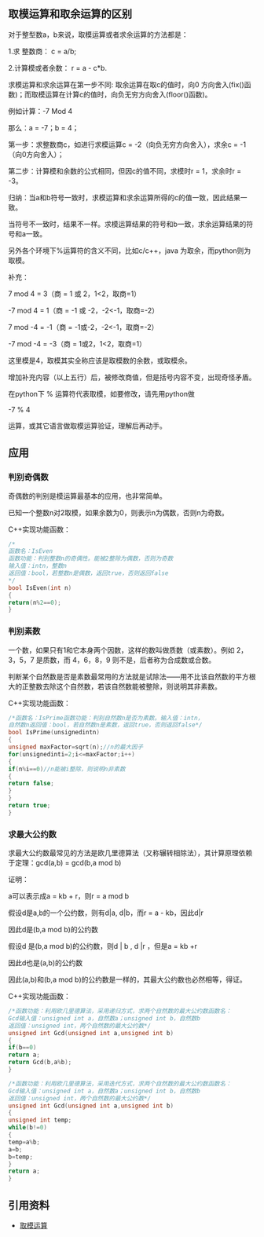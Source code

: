 [pixiv: 015]: # 'https://cdn.jsdelivr.net/gh/starsky1/poi/2019/15.png'
## 取模运算和取余运算的区别

对于整型数a，b来说，取模运算或者求余运算的方法都是：

1.求 整数商： c = a/b;

2.计算模或者余数： r = a - c*b.

求模运算和求余运算在第一步不同: 取余运算在取c的值时，向0 方向舍入(fix()函数)；而取模运算在计算c的值时，向负无穷方向舍入(floor()函数)。

例如计算：-7 Mod 4

那么：a = -7；b = 4；

第一步：求整数商c，如进行求模运算c = -2（向负无穷方向舍入），求余c = -1（向0方向舍入）；

第二步：计算模和余数的公式相同，但因c的值不同，求模时r = 1，求余时r = -3。

归纳：当a和b符号一致时，求模运算和求余运算所得的c的值一致，因此结果一致。

当符号不一致时，结果不一样。求模运算结果的符号和b一致，求余运算结果的符号和a一致。

另外各个环境下%运算符的含义不同，比如c/c++，java 为取余，而python则为取模。

补充：

7 mod 4 = 3（商 = 1 或 2，1<2，取商=1）

-7 mod 4 = 1（商 = -1 或 -2，-2<-1，取商=-2）

7 mod -4 = -1（商 = -1或-2，-2<-1，取商=-2）

-7 mod -4 = -3（商 = 1或2，1<2，取商=1）

这里模是4，取模其实全称应该是取模数的余数，或取模余。

增加补充内容（以上五行）后，被修改商值，但是括号内容不变，出现奇怪矛盾。

在python下 % 运算符代表取模，如要修改，请先用python做

-7 % 4

运算，或其它语言做取模运算验证，理解后再动手。

## 应用
### 判别奇偶数
奇偶数的判别是模运算最基本的应用，也非常简单。

已知一个整数n对2取模，如果余数为0，则表示n为偶数，否则n为奇数。

C++实现功能函数：
```c++
/*
函数名：IsEven
函数功能：判别整数n的奇偶性。能被2整除为偶数，否则为奇数
输入值：intn，整数n
返回值：bool，若整数n是偶数，返回true，否则返回false
*/
bool IsEven(int n)
{
return(n%2==0);
}
```
### 判别素数
一个数，如果只有1和它本身两个因数，这样的数叫做质数（或素数）。例如 2，3，5，7 是质数，而 4，6，8，9 则不是，后者称为合成数或合数。

判断某个自然数是否是素数最常用的方法就是试除法——用不比该自然数的平方根大的正整数去除这个自然数，若该自然数能被整除，则说明其非素数。

C++实现功能函数：
```c++
/*函数名：IsPrime函数功能：判别自然数n是否为素数。输入值：intn，
自然数n返回值：bool，若自然数n是素数，返回true，否则返回false*/
bool IsPrime(unsignedintn)
{
unsigned maxFactor=sqrt(n);//n的最大因子
for(unsignedinti=2;i<=maxFactor;i++)
{
if(n%i==0)//n能被i整除，则说明n非素数
{
return false;
}
}
return true;
}
```
### 求最大公约数
求最大公约数最常见的方法是欧几里德算法（又称辗转相除法），其计算原理依赖于定理：gcd(a,b) = gcd(b,a mod b)

证明：

a可以表示成a = kb + r，则r = a mod b

假设d是a,b的一个公约数，则有d|a, d|b，而r = a - kb，因此d|r

因此d是(b,a mod b)的公约数

假设d 是(b,a mod b)的公约数，则d | b , d |r ，但是a = kb +r

因此d也是(a,b)的公约数

因此(a,b)和(b,a mod b)的公约数是一样的，其最大公约数也必然相等，得证。

C++实现功能函数：
```c++
/*函数功能：利用欧几里德算法，采用递归方式，求两个自然数的最大公约数函数名：
Gcd输入值：unsigned int a，自然数a；unsigned int b，自然数b
返回值：unsigned int，两个自然数的最大公约数*/
unsigned int Gcd(unsigned int a,unsigned int b)
{
if(b==0)
return a;
return Gcd(b,a%b);
}
```
```c++
/*函数功能：利用欧几里德算法，采用迭代方式，求两个自然数的最大公约数函数名：
Gcd输入值：unsigned int a，自然数a；unsigned int b，自然数b
返回值：unsigned int，两个自然数的最大公约数*/
unsigned int Gcd(unsigned int a,unsigned int b)
{
unsigned int temp;
while(b!=0)
{
temp=a%b;
a=b;
b=temp;
}
return a;
}
```

## 引用资料
- [取模运算](https://baike.baidu.com/item/%E5%8F%96%E6%A8%A1%E8%BF%90%E7%AE%97/10739384?fr=aladdin)
